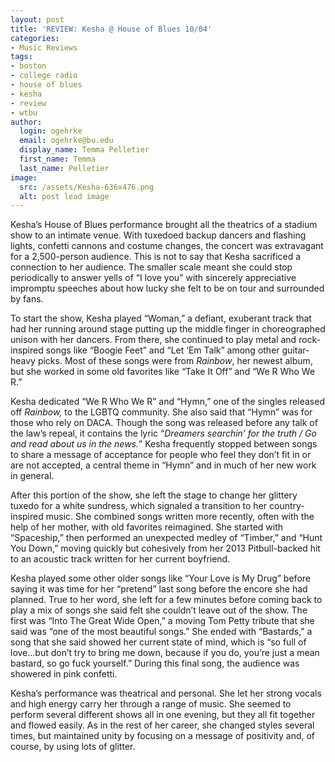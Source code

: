 ```yaml
---
layout: post
title: 'REVIEW: Kesha @ House of Blues 10/04'
categories:
- Music Reviews
tags:
- boston
- college radio
- house of blues
- kesha
- review
- wtbu
author:
  login: ogehrke
  email: ogehrke@bu.edu
  display_name: Temma Pelletier
  first_name: Temma
  last_name: Pelletier
image:
  src: /assets/Kesha-636x476.png
  alt: post lead image
---
```

Kesha’s House of Blues performance brought all the theatrics of a stadium show to an intimate venue. With tuxedoed backup dancers and flashing lights, confetti cannons and costume changes, the concert was extravagant for a 2,500-person audience. This is not to say that Kesha sacrificed a connection to her audience. The smaller scale meant she could stop periodically to answer yells of “I love you” with sincerely appreciative impromptu speeches about how lucky she felt to be on tour and surrounded by fans.

To start the show, Kesha played “Woman,” a defiant, exuberant track that had her running around stage putting up the middle finger in choreographed unison with her dancers. From there, she continued to play metal and rock-inspired songs like “Boogie Feet” and “Let ‘Em Talk” among other guitar-heavy picks. Most of these songs were from _Rainbow_, her newest album, but she worked in some old favorites like “Take It Off” and “We R Who We R.”

Kesha dedicated “We R Who We R” and “Hymn,” one of the singles released off _Rainbow,_ to the LGBTQ community. She also said that “Hymn” was for those who rely on DACA. Though the song was released before any talk of the law’s repeal, it contains the lyric “_Dreamers searchin’ for the truth / Go and read about us in the news._” Kesha frequently stopped between songs to share a message of acceptance for people who feel they don’t fit in or are not accepted, a central theme in “Hymn” and in much of her new work in general.

After this portion of the show, she left the stage to change her glittery tuxedo for a white sundress, which signaled a transition to her country-inspired music. She combined songs written more recently, often with the help of her mother, with old favorites reimagined. She started with “Spaceship,” then performed an unexpected medley of “Timber,” and “Hunt You Down,” moving quickly but cohesively from her 2013 Pitbull-backed hit to an acoustic track written for her current boyfriend.

Kesha played some other older songs like “Your Love is My Drug” before saying it was time for her “pretend” last song before the encore she had planned. True to her word, she left for a few minutes before coming back to play a mix of songs she said felt she couldn’t leave out of the show. The first was “Into The Great Wide Open,” a moving Tom Petty tribute that she said was “one of the most beautiful songs.” She ended with “Bastards,” a song that she said showed her current state of mind, which is “so full of love…but don’t try to bring me down, because if you do, you’re just a mean bastard, so go fuck yourself.” During this final song, the audience was showered in pink confetti.

Kesha’s performance was theatrical and personal. She let her strong vocals and high energy carry her through a range of music. She seemed to perform several different shows all in one evening, but they all fit together and flowed easily. As in the rest of her career, she changed styles several times, but maintained unity by focusing on a message of positivity and, of course, by using lots of glitter.
